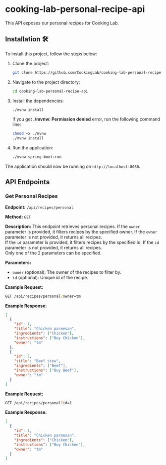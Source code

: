 # cooking-lab-personal-recipe-api

This API exposes our personal recipes for Cooking Lab.

## Installation 🛠️

To install this project, follow the steps below:

1. Clone the project:
    ```sh
    git clone https://github.com/CookingLab/cooking-lab-personal-recipe-api.git
    ```

2. Navigate to the project directory:
    ```sh
    cd cooking-lab-personal-recipe-api
    ```

3. Install the dependencies:
    ```sh
    ./mvnw install
    ```
   If you get **./mvnw: Permission denied** error, run the following command line:
   ```sh
   chmod +x ./mvnw
   ./mvnw install
   ```

4. Run the application:
    ```sh
    ./mvnw spring-boot:run
    ```

The application should now be running on `http://localhost:8080`.

## API Endpoints

### Get Personal Recipes

**Endpoint:** `/api/recipes/personal`

**Method:** `GET`

**Description:** This endpoint retrieves personal recipes. If the `owner` parameter is provided, it filters recipes by the specified owner. If the `owner` parameter is not provided, it returns all recipes.   
If the `id` parameter is provided, it filters recipes by the specified id. If the `id` parameter is not provided, it returns all recipes.   
Only one of the 2 parameters can be specified.   

**Parameters:**

- `owner` (optional): The owner of the recipes to filter by.
- `id` (optional): Unique id of the recipe.

**Example Request:**

```sh
GET /api/recipes/personal?owner=tm
```

**Example Response:**

```json
[
  {
    "id": 1,
    "title": "Chicken parmesan",
    "ingredients": ["Chicken"],
    "instructions": ["Buy Chicken"],
    "owner": "tm"
  },
  {
    "id": 2,
    "title": "Beef stew",
    "ingredients": ["Beef"],
    "instructions": ["Buy Beef"],
    "owner": "tm"
  }
]
```

**Example Request:**

```sh
GET /api/recipes/personal?id=1
```

**Example Response:**

```json
[
  {
    "id": 1,
    "title": "Chicken parmesan",
    "ingredients": ["Chicken"],
    "instructions": ["Buy Chicken"],
    "owner": "tm"
  }
]
```
